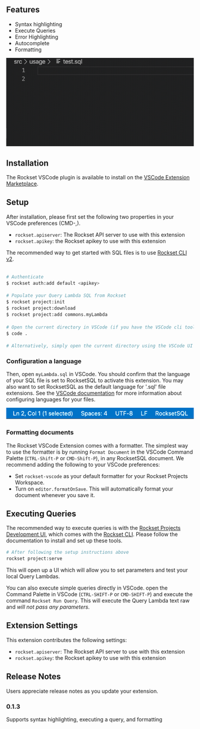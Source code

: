 ## Features

- Syntax highlighting
- Execute Queries
- Error Highlighting
- Autocomplete
- Formatting

![gif failed to load](/packages/rscode/assets/vscode-readme.gif)

## Installation

The Rockset VSCode plugin is available to install on the [VSCode Extension Marketplace](https://code.visualstudio.com/docs/editor/extension-gallery).

## Setup

After installation, please first set the following two properties in your VSCode preferences (CMD-,).

- `rockset.apiserver`: The Rockset API server to use with this extension
- `rockset.apikey`: the Rockset apikey to use with this extension

The recommended way to get started with SQL files is to use [Rockset CLI v2](../cli).

```sh

# Authenticate
$ rockset auth:add default <apikey>

# Populate your Query Lambda SQL from Rockset
$ rockset project:init
$ rockset project:download
$ rockset project:add commons.myLambda

# Open the current directory in VSCode (if you have the VSCode cli tools)
$ code .

# Alternatively, simply open the current directory using the VSCode UI
```

### Configuration a language

Then, open `myLambda.sql` in VSCode. You should confirm that the language of your SQL file is set to RocksetSQL to activate this extension. You may also want to set RocksetSQL as the default language for '.sql' file extensions. See the [VSCode documentation](https://code.visualstudio.com/docs/languages/overview#_changing-the-language-for-the-selected-file) for more information about configuring languages for your files.

![Image failed to load](/packages/rscode/assets/rockset-sql.png)

### Formatting documents

The Rockset VSCode Extension comes with a formatter. The simplest way to use the formatter is by running `Format Document` in the VSCode Command Palette (`CTRL-Shift-P` or `CMD-Shift-P`), in any RocksetSQL document. We recommend adding the following to your VSCode preferences:

- Set `rockset-vscode` as your default formatter for your Rockset Projects Workspace.
- Turn on `editor.formatOnSave`. This will automatically format your document whenever you save it.

## Executing Queries

The recommended way to execute queries is with the [Rockset Projects Development UI](../dev-server), which comes with the [Rockset CLI](../cli). Please follow the documentation to install and set up these tools.

```sh
# After following the setup instructions above
rockset project:serve
```

This will open up a UI which will allow you to set parameters and test your local Query Lambdas.

You can also execute simple queries directly in VSCode. open the Command Palette in VSCode (`CTRL-SHIFT-P` or `CMD-SHIFT-P`) and execute the command `Rockset Run Query`. This will execute the Query Lambda text raw and _will not pass any parameters_.

## Extension Settings

This extension contributes the following settings:

- `rockset.apiserver`: The Rockset API server to use with this extension
- `rockset.apikey`: the Rockset apikey to use with this extension

## Release Notes

Users appreciate release notes as you update your extension.

### 0.1.3

Supports syntax highlighting, executing a query, and formatting
